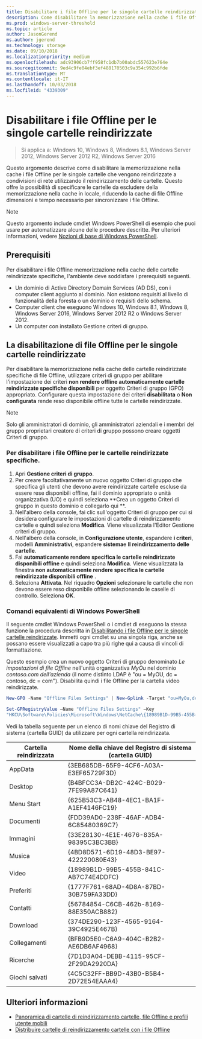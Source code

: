 ```yaml
---
title: Disabilitare i file Offline per le singole cartelle reindirizzate
description: Come disabilitare la memorizzazione nella cache i file Offline per le singole cartelle che vengono reindirizzate a condivisioni di rete utilizzando il reindirizzamento delle cartelle.
ms.prod: windows-server-threshold
ms.topic: article
author: JasonGerend
ms.author: jgerend
ms.technology: storage
ms.date: 09/10/2018
ms.localizationpriority: medium
ms.openlocfilehash: adc93906cb7ff958fc1db7b00abdc557623e764e
ms.sourcegitcommit: 9ed4c9fe04ebf3ef488170503c9a354c992b6fde
ms.translationtype: MT
ms.contentlocale: it-IT
ms.lasthandoff: 10/03/2018
ms.locfileid: "4339309"
---
```

# Disabilitare i file Offline per le singole cartelle reindirizzate

>Si applica a: Windows 10, Windows 8, Windows 8.1, Windows Server 2012, Windows Server 2012 R2, Windows Server 2016

Questo argomento descrive come disabilitare la memorizzazione nella cache i file Offline per le singole cartelle che vengono reindirizzate a condivisioni di rete utilizzando il reindirizzamento delle cartelle. Questo offre la possibilità di specificare le cartelle da escludere della memorizzazione nella cache in locale, riducendo la cache di file Offline dimensioni e tempo necessario per sincronizzare i file Offline.

>[!NOTE]
>Questo argomento include cmdlet Windows PowerShell di esempio che puoi usare per automatizzare alcune delle procedure descritte. Per ulteriori informazioni, vedere [Nozioni di base di Windows PowerShell](https://docs.microsoft.com/powershell/scripting/getting-started/fundamental/windows-powershell-basics?view=powershell-6).

## Prerequisiti

Per disabilitare i file Offline memorizzazione nella cache delle cartelle reindirizzate specifiche, l'ambiente deve soddisfare i prerequisiti seguenti.

- Un dominio di Active Directory Domain Services (AD DS), con i computer client aggiunto al dominio. Non esistono requisiti al livello di funzionalità della foresta o un dominio o requisiti dello schema.
- Computer client che eseguono Windows 10, Windows 8.1, Windows 8, Windows Server 2016, Windows Server 2012 R2 o Windows Server 2012.
- Un computer con installato Gestione criteri di gruppo.

## La disabilitazione di file Offline per le singole cartelle reindirizzate

Per disabilitare la memorizzazione nella cache delle cartelle reindirizzate specifiche di file Offline, utilizzare criteri di gruppo per abilitare l'impostazione dei criteri **non rendere offline automaticamente cartelle reindirizzate specifiche disponibili** per oggetto Criteri di gruppo (GPO) appropriato. Configurare questa impostazione dei criteri **disabilitata** o **Non configurata** rende reso disponibile offline tutte le cartelle reindirizzate.

>[!NOTE]
>Solo gli amministratori di dominio, gli amministratori aziendali e i membri del gruppo proprietari creatore di criteri di gruppo possono creare oggetti Criteri di gruppo.

### Per disabilitare i file Offline per le cartelle reindirizzate specifiche.

1. Apri **Gestione criteri di gruppo**.
2. Per creare facoltativamente un nuovo oggetto Criteri di gruppo che specifica gli utenti che devono avere reindirizzate cartelle escluse da essere rese disponibili offline, fai il dominio appropriato o unità organizzativa (UO) e quindi seleziona **Crea un oggetto Criteri di gruppo in questo dominio e collegarlo qui **.
3. Nell'albero della console, fai clic sull'oggetto Criteri di gruppo per cui si desidera configurare le impostazioni di cartelle di reindirizzamento cartelle e quindi seleziona **Modifica**. Viene visualizzata l'Editor Gestione criteri di gruppo.
4. Nell'albero della console, in **Configurazione utente**, espandere **i criteri**, modelli **Amministrativi**, espandere **sistema**e **Il reindirizzamento delle cartelle**.
5. Fai **automaticamente rendere specifica le cartelle reindirizzate disponibili offline** e quindi seleziona **Modifica**. Viene visualizzata la finestra **non automaticamente rendere specifica le cartelle reindirizzate disponibili offline** .
6. Seleziona **Attivata**. Nel riquadro **Opzioni** selezionare le cartelle che non devono essere reso disponibile offline selezionando le caselle di controllo. Seleziona **OK**.

### Comandi equivalenti di Windows PowerShell

Il seguente cmdlet Windows PowerShell o i cmdlet di eseguono la stessa funzione la procedura descritta in [Disabilitando i file Offline per le singole cartelle reindirizzate](#disabling-offline-files-on-individual-redirected-folders). Immetti ogni cmdlet su una singola riga, anche se possano essere visualizzati a capo tra più righe qui a causa di vincoli di formattazione.

Questo esempio crea un nuovo oggetto Criteri di gruppo denominato *Le impostazioni di file Offline* nell'unità organizzativa *MyOu* nel dominio *contoso.com dell'azienda* (il nome distinto LDAP è "ou = MyOU, dc = contoso, dc = com"). Disabilita quindi i file Offline per la cartella video reindirizzate.

```PowerShell
New-GPO -Name "Offline Files Settings" | New-Gplink -Target "ou=MyOu,dc=contoso,dc=com" -LinkEnabled Yes

Set-GPRegistryValue –Name "Offline Files Settings" –Key
"HKCU\Software\Policies\Microsoft\Windows\NetCache\{18989B1D-99B5-455B-841C-AB7C74E4DDFC}" -ValueName DisableFRAdminPinByFolder –Type DWORD –Value 1
```

Vedi la tabella seguente per un elenco di nomi chiave del Registro di sistema (cartella GUID) da utilizzare per ogni cartella reindirizzata.

|Cartella reindirizzata|Nome della chiave del Registro di sistema (cartella GUID)|
|---|---|
|AppData|{3EB685DB-65F9-4CF6-A03A-E3EF65729F3D}|
|Desktop|{B4BFCC3A-DB2C-424C-B029-7FE99A87C641}|
|Menu Start|{625B53C3-AB48-4EC1-BA1F-A1EF4146FC19}|
|Documenti|{FDD39AD0-238F-46AF-ADB4-6C85480369C7}|
|Immagini|{33E28130-4E1E-4676-835A-98395C3BC3BB}|
|Musica|{4BD8D571-6D19-48D3-BE97-422220080E43}|
|Video|{18989B1D-99B5-455B-841C-AB7C74E4DDFC}|
|Preferiti|{1777F761-68AD-4D8A-87BD-30B759FA33DD}|
|Contatti|{56784854-C6CB-462b-8169-88E350ACB882}|
|Download|{374DE290-123F-4565-9164-39C4925E467B}|
|Collegamenti|{BFB9D5E0-C6A9-404C-B2B2-AE6DB6AF4968}|
|Ricerche|{7D1D3A04-DEBB-4115-95CF-2F29DA2920DA}|
|Giochi salvati|{4C5C32FF-BB9D-43B0-B5B4-2D72E54EAAA4}|

## Ulteriori informazioni

- [Panoramica di cartelle di reindirizzamento cartelle, file Offline e profili utente mobili](folder-redirection-rup-overview.md)
- [Distribuire cartelle di reindirizzamento cartelle con i file Offline](deploy-folder-redirection.md)